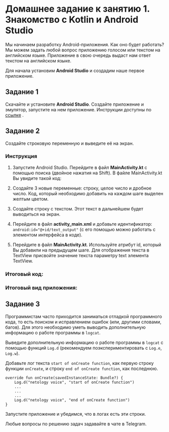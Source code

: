# Домашнее задание к занятию 1. Знакомство с Kotlin и Android Studio 

Мы начинаем разработку Android-приложения. Как оно будет работать? Мы можем задать любой вопрос приложению голосом или текстом на английском языке. Приложение в свою очередь выдаст нам ответ текстом на английском языке.

Для начала установим **Android Studio** и создадим наше первое приложение.


## Задание 1
Скачайте и установите **Android Studio**. Создайте приложение и эмулятор, запустите на нем приложение. Инструкции доступны по [ссылке](https://github.com/netology-code/guides/blob/master/android/instruction.md) .

## Задание 2

Создайте строковую переменную и выведите её на экран.

### Инструкция 
1. Запустите Android Studio. Перейдите в файл **MainActivity.kt** с помощью поиска (двойное нажатия на Shift). В файле MainActivity.kt  Вы увидите такой код:

2. Создайте 3 новые переменные: строку, целое число и дробное число. Код, который необходимо добавить на каждом шаге выделен желтым цветом. 

3. Создайте строку с текстом. Этот текст в дальнейшем будет выводиться на экран. 

4. Перейдите в файл **activity_main.xml**  и добавьте идентификатор: ``` android:id="@+id/text_output" ``` (с его помощью можно работать с элементом интерфейса в коде).

5. Перейдите в файл **MainActivity.kt**. Используйте атрибут id, который Вы добавили на предыдущем шаге. Для отображения текста в TextView присвойте значение текста параметру text элемента TextView. 

### Итоговый код:

### Итоговый вид приложения:



## Задание 3 

Программистам часто приходится заниматься отладкой программного кода, то есть поиском и исправлением ошибок (или, другими словами, багов). Для этого необходимо уметь выводить дополнительную информацию о работе программы в `logcat`.

Выведите дополнительную информацию о работе программы в `logcat` с помощью функций `Log.d` (рекомендуем поэкспериментировать с `Log.e`, `Log.w`).

Добавьте лог текста `start of onCreate function`, как первую строку функции `onCreate`, и строку `end of onCreate function`, как последнюю.

```
override fun onCreate(savedInstanceState: Bundle?) {
    Log.d("netology voice", "start of onCreate function")
    ...
    ...
    ...
    Log.d("netology voice", "end of onCreate function")
}
```

Запустите приложение и убедимся, что в логах есть эти строки.

Любые вопросы по решению задач задавайте в чате в Telegram.
